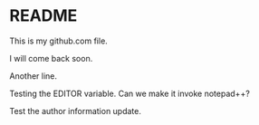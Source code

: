 README
======

This is my github.com file.

I will come back soon.

Another line.

Testing the EDITOR variable. Can we make it invoke notepad++?

Test the author information update.